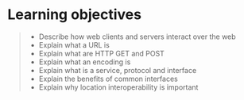 # Learning objectives

> -   Describe how web clients and servers interact over the web
> -   Explain what a URL is
> -   Explain what are HTTP GET and POST
> -   Explain what an encoding is
> -   Explain what is a service, protocol and interface
> -   Explain the benefits of common interfaces
> -   Explain why location interoperability is important

